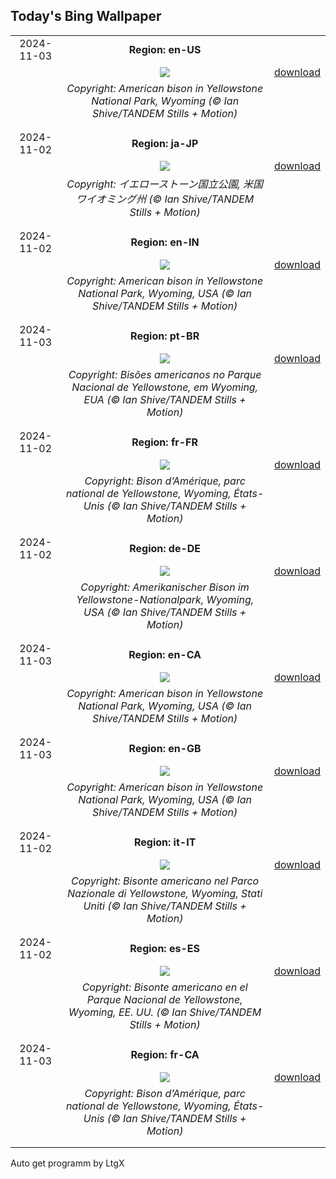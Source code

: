 ## Today's Bing Wallpaper
|      |      |      |
| :----: | :----: | :----: |
|2024-11-03|**Region: en-US**||
||![](https://www.bing.com/th?id=OHR.BisonYellowstone_EN-US4259322652_UHD.jpg&pid=hp&w=1152&h=648&rs=1&c=4)| [download](https://www.bing.com/th?id=OHR.BisonYellowstone_EN-US4259322652_UHD.jpg)|
||*Copyright: American bison in Yellowstone National Park, Wyoming (© Ian Shive/TANDEM Stills + Motion)*
||
|||
|2024-11-02|**Region: ja-JP**||
||![](https://www.bing.com/th?id=OHR.BisonYellowstone_JA-JP3698112107_UHD.jpg&pid=hp&w=1152&h=648&rs=1&c=4)| [download](https://www.bing.com/th?id=OHR.BisonYellowstone_JA-JP3698112107_UHD.jpg)|
||*Copyright: イエローストーン国立公園, 米国 ワイオミング州 (© Ian Shive/TANDEM Stills + Motion)*
||
|||
|2024-11-02|**Region: en-IN**||
||![](https://www.bing.com/th?id=OHR.BisonYellowstone_EN-IN4855239793_UHD.jpg&pid=hp&w=1152&h=648&rs=1&c=4)| [download](https://www.bing.com/th?id=OHR.BisonYellowstone_EN-IN4855239793_UHD.jpg)|
||*Copyright: American bison in Yellowstone National Park, Wyoming, USA (© Ian Shive/TANDEM Stills + Motion)*
||
|||
|2024-11-03|**Region: pt-BR**||
||![](https://www.bing.com/th?id=OHR.BisonYellowstone_PT-BR0601244596_UHD.jpg&pid=hp&w=1152&h=648&rs=1&c=4)| [download](https://www.bing.com/th?id=OHR.BisonYellowstone_PT-BR0601244596_UHD.jpg)|
||*Copyright: Bisões americanos no Parque Nacional de Yellowstone, em Wyoming, EUA (© Ian Shive/TANDEM Stills + Motion)*
||
|||
|2024-11-02|**Region: fr-FR**||
||![](https://www.bing.com/th?id=OHR.BisonYellowstone_FR-FR6975480201_UHD.jpg&pid=hp&w=1152&h=648&rs=1&c=4)| [download](https://www.bing.com/th?id=OHR.BisonYellowstone_FR-FR6975480201_UHD.jpg)|
||*Copyright: Bison d’Amérique, parc national de Yellowstone, Wyoming, États-Unis (© Ian Shive/TANDEM Stills + Motion)*
||
|||
|2024-11-02|**Region: de-DE**||
||![](https://www.bing.com/th?id=OHR.BisonYellowstone_DE-DE2653068985_UHD.jpg&pid=hp&w=1152&h=648&rs=1&c=4)| [download](https://www.bing.com/th?id=OHR.BisonYellowstone_DE-DE2653068985_UHD.jpg)|
||*Copyright: Amerikanischer Bison im Yellowstone-Nationalpark, Wyoming, USA (© Ian Shive/TANDEM Stills + Motion)*
||
|||
|2024-11-03|**Region: en-CA**||
||![](https://www.bing.com/th?id=OHR.BisonYellowstone_EN-CA3146107562_UHD.jpg&pid=hp&w=1152&h=648&rs=1&c=4)| [download](https://www.bing.com/th?id=OHR.BisonYellowstone_EN-CA3146107562_UHD.jpg)|
||*Copyright: American bison in Yellowstone National Park, Wyoming, USA (© Ian Shive/TANDEM Stills + Motion)*
||
|||
|2024-11-03|**Region: en-GB**||
||![](https://www.bing.com/th?id=OHR.BisonYellowstone_EN-GB0992143325_UHD.jpg&pid=hp&w=1152&h=648&rs=1&c=4)| [download](https://www.bing.com/th?id=OHR.BisonYellowstone_EN-GB0992143325_UHD.jpg)|
||*Copyright: American bison in Yellowstone National Park, Wyoming, USA (© Ian Shive/TANDEM Stills + Motion)*
||
|||
|2024-11-02|**Region: it-IT**||
||![](https://www.bing.com/th?id=OHR.BisonYellowstone_IT-IT5583560788_UHD.jpg&pid=hp&w=1152&h=648&rs=1&c=4)| [download](https://www.bing.com/th?id=OHR.BisonYellowstone_IT-IT5583560788_UHD.jpg)|
||*Copyright: Bisonte americano nel Parco Nazionale di Yellowstone, Wyoming, Stati Uniti (© Ian Shive/TANDEM Stills + Motion)*
||
|||
|2024-11-02|**Region: es-ES**||
||![](https://www.bing.com/th?id=OHR.BisonYellowstone_ES-ES2207390444_UHD.jpg&pid=hp&w=1152&h=648&rs=1&c=4)| [download](https://www.bing.com/th?id=OHR.BisonYellowstone_ES-ES2207390444_UHD.jpg)|
||*Copyright: Bisonte americano en el Parque Nacional de Yellowstone, Wyoming, EE. UU. (© Ian Shive/TANDEM Stills + Motion)*
||
|||
|2024-11-03|**Region: fr-CA**||
||![](https://www.bing.com/th?id=OHR.BisonYellowstone_FR-CA7570080999_UHD.jpg&pid=hp&w=1152&h=648&rs=1&c=4)| [download](https://www.bing.com/th?id=OHR.BisonYellowstone_FR-CA7570080999_UHD.jpg)|
||*Copyright: Bison d’Amérique, parc national de Yellowstone, Wyoming, États-Unis (© Ian Shive/TANDEM Stills + Motion)*
||
|||

Auto get programm by LtgX
